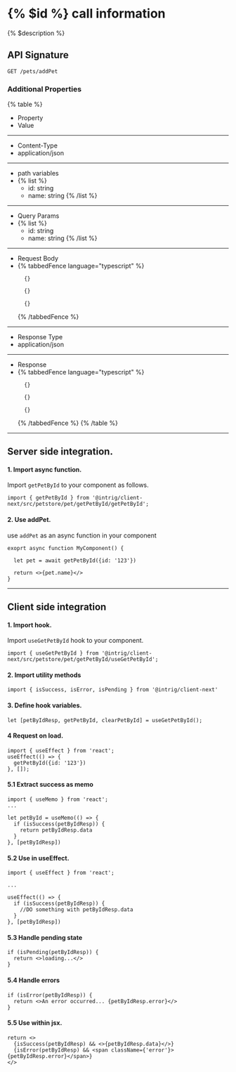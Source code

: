 # {% $id %} call information

{% $description %}

## API Signature

```http request
GET /pets/addPet
```

### Additional Properties  

{% table %}
* Property
* Value
---
* Content-Type
* application/json
---
* path variables
* 
  {% list %}
  - id: string
  - name: string
  {% /list %}
---
* Query Params
* 
  {% list %}
  - id: string
  - name: string
  {% /list %}
---
* Request Body
*
  {% tabbedFence language="typescript" %}
  ```jsonschema
    {}
  ```
  ```typescript
    {}
  ```
  ```zod
    {}
  ```
  {% /tabbedFence %}
---
* Response Type
* application/json
---
* Response 
* 
  {% tabbedFence language="typescript" %}
  ```jsonschema
    {}
  ```
  ```typescript
    {}
  ```
  ```zod
    {}
  ```
  {% /tabbedFence %}
{% /table %}
---
## Server side integration.

#### 1. Import async function.

Import `getPetById` to your component as follows.

```tsx
import { getPetById } from '@intrig/client-next/src/petstore/pet/getPetById/getPetById';
```

#### 2. Use addPet.

use `addPet` as an async function in your component

```tsx
exoprt async function MyComponent() {
  
  let pet = await getPetById({id: '123'})
  
  return <>{pet.name}</>
}
```
---
## Client side integration

#### 1. Import hook.

Import `useGetPetById` hook to your component.

```tsx
import { useGetPetById } from '@intrig/client-next/src/petstore/pet/getPetById/useGetPetById';
```

#### 2. Import utility methods

```tsx
import { isSuccess, isError, isPending } from '@intrig/client-next'
```

#### 3. Define hook variables.

```tsx
let [petByIdResp, getPetById, clearPetById] = useGetPetById();
```

#### 4 Request on load.

```tsx
import { useEffect } from 'react';
useEffect(() => {
  getPetById({id: '123'})
}, []);
```

#### 5.1 Extract success as memo

```tsx
import { useMemo } from 'react';
...

let petById = useMemo(() => {
  if (isSuccess(petByIdResp)) {
    return petByIdResp.data
  }
}, [petByIdResp])
```

#### 5.2 Use in useEffect.

```tsx
import { useEffect } from 'react';

...

useEffect(() => {
  if (isSuccess(petByIdResp)) {
    //DO something with petByIdResp.data
  }
}, [petByIdResp])
```

#### 5.3 Handle pending state

```tsx
if (isPending(petByIdResp)) {
  return <>loading...</>
}
```

#### 5.4 Handle errors

```tsx
if (isError(petByIdResp)) {
  return <>An error occurred... {petByIdResp.error}</>
}
```

#### 5.5 Use within jsx.

```tsx
return <>
  {isSuccess(petByIdResp) && <>{petByIdResp.data}</>}
  {isError(petByIdResp) && <span className={'error'}>{petByIdResp.error}</span>}
</>
```

